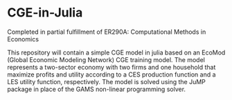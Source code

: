 # CGE-in-Julia
Completed in partial fulfillment of ER290A: Computational Methods in Economics 

This repository will contain a simple CGE model in julia based on an EcoMod (Global Economic Modeling Network) CGE training model. The model represents a two-sector economy with two firms and one household that maximize profits and utility according to a CES production function and a LES utility function, respectively.  The model is solved using the JuMP package in place of the GAMS non-linear programming solver.

